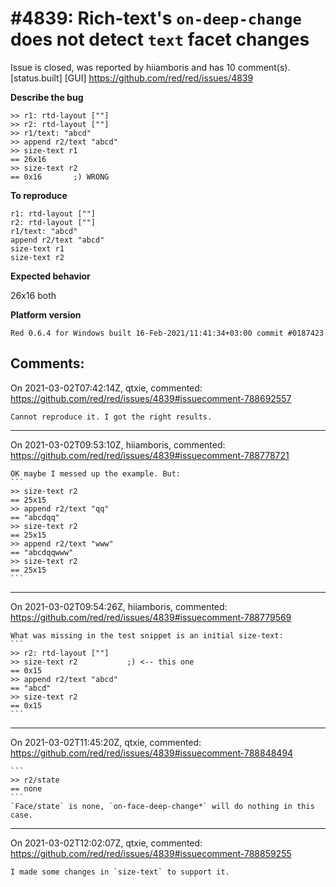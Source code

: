 
#4839: Rich-text's `on-deep-change` does not detect `text` facet changes
================================================================================
Issue is closed, was reported by hiiamboris and has 10 comment(s).
[status.built] [GUI]
<https://github.com/red/red/issues/4839>

**Describe the bug**
```
>> r1: rtd-layout [""]
>> r2: rtd-layout [""]
>> r1/text: "abcd"
>> append r2/text "abcd"
>> size-text r1
== 26x16
>> size-text r2
== 0x16       ;) WRONG
```

**To reproduce**
```
r1: rtd-layout [""]
r2: rtd-layout [""]
r1/text: "abcd"
append r2/text "abcd"
size-text r1
size-text r2
```

**Expected behavior**

26x16 both

**Platform version**
```
Red 0.6.4 for Windows built 16-Feb-2021/11:41:34+03:00 commit #0187423
```



Comments:
--------------------------------------------------------------------------------

On 2021-03-02T07:42:14Z, qtxie, commented:
<https://github.com/red/red/issues/4839#issuecomment-788692557>

    Cannot reproduce it. I got the right results.

--------------------------------------------------------------------------------

On 2021-03-02T09:53:10Z, hiiamboris, commented:
<https://github.com/red/red/issues/4839#issuecomment-788778721>

    OK maybe I messed up the example. But:
    ```
    >> size-text r2
    == 25x15
    >> append r2/text "qq"
    == "abcdqq"
    >> size-text r2
    == 25x15
    >> append r2/text "www"
    == "abcdqqwww"
    >> size-text r2
    == 25x15
    ```

--------------------------------------------------------------------------------

On 2021-03-02T09:54:26Z, hiiamboris, commented:
<https://github.com/red/red/issues/4839#issuecomment-788779569>

    What was missing in the test snippet is an initial size-text:
    ```
    >> r2: rtd-layout [""]
    >> size-text r2           ;) <-- this one
    == 0x15
    >> append r2/text "abcd"
    == "abcd"
    >> size-text r2
    == 0x15
    ```

--------------------------------------------------------------------------------

On 2021-03-02T11:45:20Z, qtxie, commented:
<https://github.com/red/red/issues/4839#issuecomment-788848494>

    ```
    >> r2/state
    == none
    ```
    `Face/state` is none, `on-face-deep-change*` will do nothing in this case.

--------------------------------------------------------------------------------

On 2021-03-02T12:02:07Z, qtxie, commented:
<https://github.com/red/red/issues/4839#issuecomment-788859255>

    I made some changes in `size-text` to support it.

